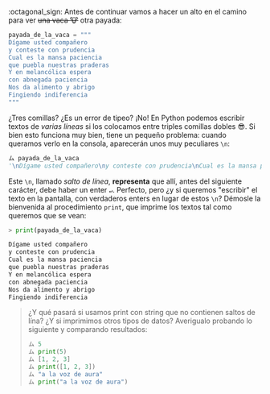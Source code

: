 :octagonal_sign: Antes de continuar vamos a hacer un alto en el camino para ver <del>una vaca :cow:</del> otra payada:

```python
payada_de_la_vaca = """
Dígame usted compañero
y conteste con prudencia
Cual es la mansa paciencia
que puebla nuestras praderas
Y en melancólica espera 
con abnegada paciencia
Nos da alimento y abrigo
Fingiendo indiferencia
"""
```

¿Tres comillas? ¿Es un error de tipeo? ¡No! En Python podemos escribir textos de _varias líneas_ si los colocamos entre triples comillas dobles :sunglasses:. Si bien esto funciona muy bien, tiene un pequeño problema: cuando queramos verlo en la consola, aparecerán unos muy peculiares `\n`: 

```python
ム payada_de_la_vaca
'\nDígame usted compañero\ny conteste con prudencia\nCual es la mansa paciencia\nque puebla nuestras praderas\nY en melancólica espera \ncon abnegada paciencia\nNos da alimento y abrigo\nFingiendo indiferencia\n'
```

Este `\n`, llamado _salto de línea_, **representa**  que allí, antes del siguiente carácter, debe haber un enter `↵`. Perfecto, pero ¿y si queremos "escribir" el texto en la pantalla, con verdaderos enters en lugar de estos `\n`? Démosle la bienvenida al procedimiento `print`, que imprime los textos tal como queremos que se vean:

```python
> print(payada_de_la_vaca)

Dígame usted compañero
y conteste con prudencia
Cual es la mansa paciencia
que puebla nuestras praderas
Y en melancólica espera 
con abnegada paciencia
Nos da alimento y abrigo
Fingiendo indiferencia
```

> ¿Y qué pasará si usamos print con string que no contienen saltos de lína? ¿Y si imprimimos otros tipos de datos? Averigualo probando lo siguiente y comparando resultados: 
> 
> ```python
> ム 5
> ム print(5)
> ム [1, 2, 3]
> ム print([1, 2, 3])
> ム "a la voz de aura"
> ム print("a la voz de aura")
> ```

